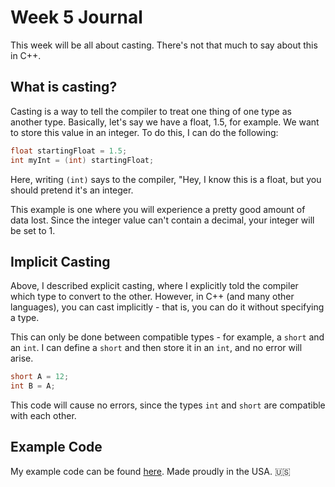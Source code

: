 # Week 5 Journal

This week will be all about casting. There's not that much to say about this in C++.

## What is casting?

Casting is a way to tell the compiler to treat one thing of one type as another type. Basically, let's say we have a float, 1.5, for example. We want to store this value in an integer. To do this, I can do the following:

```c++
float startingFloat = 1.5;
int myInt = (int) startingFloat;
```

Here, writing `(int)` says to the compiler, "Hey, I know this is a float, but you should pretend it's an integer.

This example is one where you will experience a pretty good amount of data lost. Since the integer value can't contain a decimal, your integer will be set to 1.

## Implicit Casting

Above, I described explicit casting, where I explicitly told the compiler which type to convert to the other. However, in C++ (and many other languages), you can cast implicitly - that is, you can do it without specifying a type.

This can only be done between compatible types - for example, a `short` and an `int`. I can define a `short` and then store it in an `int`, and no error will arise.

```c++
short A = 12;
int B = A;
```

This code will cause no errors, since the types `int` and `short` are compatible with each other.

## Example Code

My example code can be found [here](https://github.com/WillEccles/cpp-seminar/blob/master/Week-5/Code/main.cpp). Made proudly in the USA. :us:
